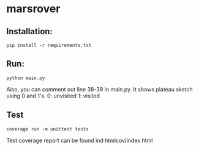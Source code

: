 # marsrover

## Installation:

    pip install -r requirements.txt

## Run:

    python main.py

Also, you can comment out line 38-39 in main.py. It shows plateau sketch using 0 and 1's.
0: unvisited
1: visited

## Test

    coverage run -m unittest tests

Test coverage report can be found ind htmlcov/index.html
